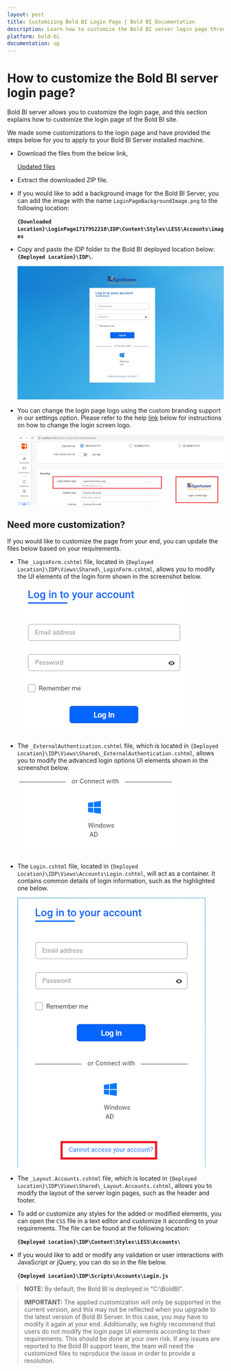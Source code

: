 ```yaml
---
layout: post
title: Customizing Bold BI Login Page | Bold BI Documentation 
description: Learn how to customize the Bold BI server login page through its UI settings or even customize UI elements as per your requirements.
platform: bold-bi
documentation: ug
---
```


# How to customize the Bold BI server login page?

Bold BI server allows you to customize the login page, and this section explains how to customize the login page of the Bold BI site.

We made some customizations to the login page and have provided the steps below for you to apply to your Bold BI Server installed machine.

* Download the files from the below link,

    [Updated files](https://www.syncfusion.com/downloads/support/directtrac/general/ze/LoginPage1717952210)

* Extract the downloaded ZIP file.

* If you would like to add a background image for the Bold BI Server, you can add the image with the name `LoginPageBackgroundImage.png` to the following location:

  **`{Downloaded Location}\LoginPage1717952210\IDP\Content\Styles\LESS\Accounts\images`**

* Copy and paste the IDP folder to the Bold BI deployed location below: **`{Deployed Location}\IDP\`**.

    ![Login screen](/static/assets/faq/images/customized-login-page.png)

* You can change the login page logo using the custom branding support in our settings option. Please refer to the help [link](https://help.syncfusion.com/bold-bi/rebranding/overview) below for instructions on how to change the login screen logo.

    ![Rebranding](/static/assets/faq/images/rebranding.png)

## Need more customization?

If you would like to customize the page from your end, you can update the files below based on your requirements.

  * The `_LoginForm.cshtml` file, located in `{Deployed Location}\IDP\Views\Shared\_LoginForm.cshtml`, allows you to modify the UI elements of the login form shown in the screenshot below.

    ![LoginForm](/static/assets/faq/images/loginform.png)

  * The `_ExternalAuthentication.cshtml` file, which is located in `{Deployed Location}\IDP\Views\Shared\_ExternalAuthentication.cshtml`, allows you to modify the advanced login options UI elements shown in the screenshot below.

    ![ExternalAuthentication](/static/assets/faq/images/ext_authentication.png)

  * The `Login.cshtml` file, located in `{Deployed Location}\IDP\Views\Accounts\Login.cshtml`, will act as a container. It contains common details of login information, such as the highlighted one below.

    ![Login](/static/assets/faq/images/login.png)

  * The `_Layout.Accounts.cshtml` file, which is located in `{Deployed Location}\IDP\Views\Shared\_Layout.Accounts.cshtml`, allows you to modify the layout of the server login pages, such as the header and footer.

  * To add or customize any styles for the added or modified elements, you can open the `CSS` file in a text editor and customize it according to your requirements. The file can be found at the following location: 

    **`{Deployed Location}\IDP\Content\Styles\LESS\Accounts\`**

  * If you would like to add or modify any validation or user interactions with JavaScript or jQuery, you can do so in the file below.

    **`{Deployed Location}\IDP\Scripts\Accounts\Login.js`**

> **NOTE:**  By default, the Bold BI is deployed in "C:\BoldBI".

> **IMPORTANT:**  The applied customization will only be supported in the current version, and this may not be reflected when you upgrade to the latest version of Bold BI Server. In this case, you may have to modify it again at your end. Additionally, we highly recommend that users do not modify the login page UI elements according to their requirements. This should be done at your own risk. If any issues are reported to the Bold BI support team, the team will need the customized files to reproduce the issue in order to provide a resolution.
